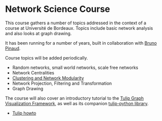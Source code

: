 # Network Science Course

This course gathers a number of topics addressed in the context of a course at Université de Bordeaux. Topics include basic network analysis and also looks at graph drawing.

It has been running for a number of years, built in collaboration with [Bruno Pinaud](https://github.com/bpinaud).

Course topics will be added periodically.

- Random networks, small world networks, scale free networks
- Network Centralities
- [Clustering and Network Modularity](./Clustering/README.md)
- Network Projection, Filtering and Transformation
- Graph Drawing

The course will also cover an introductory tutorial to the [Tulip Graph Visualization Framework](https://tulip.labri.fr/), as well as its companion [tulip-python library](https://pypi.org/project/tulip-python/).

- [Tulip howto](./Tulip/)